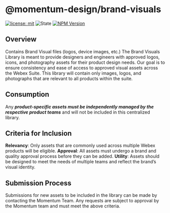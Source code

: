 # @momentum-design/brand-visuals

[![license: mit](https://img.shields.io/badge/License-MIT-blueviolet?style=flat-square)](https://github.com/momentum-design/momentum-design/blob/main/LICENSE) ![State](https://img.shields.io/badge/State-Stable-limegreen?style=flat-square) [![NPM Version](https://img.shields.io/npm/v/%40momentum-design%2Fbrand-visuals)](https://www.npmjs.com/package/@momentum-design/brand-visuals)

## Overview

Contains Brand Visual files (logos, device images, etc.)
The Brand Visuals Library is meant to provide designers and engineers with approved logos, icons, and photography assets for their product design needs. Our goal is to ensure consistency and ease of access to approved visual assets across the Webex Suite. This library will contain only images, logos, and photographs that are relevant to all products within the suite.

## Consumption
Any _**product-specific assets must be independently managed by the respective product teams**_ and will not be included in this centralized library.

## Criteria for Inclusion

**Relevancy**: Only assets that are commonly used across multiple Webex products will be eligible.
**Approval**: All assets must undergo a brand and quality approval process before they can be added.
**Utility**: Assets should be designed to meet the needs of multiple teams and reflect the brand’s visual identity.

## Submission Process
Submissions for new assets to be included in the library can be made by contacting the Momentum Team. Any requests are subject to approval by the Momentum team and must meet the above criteria.